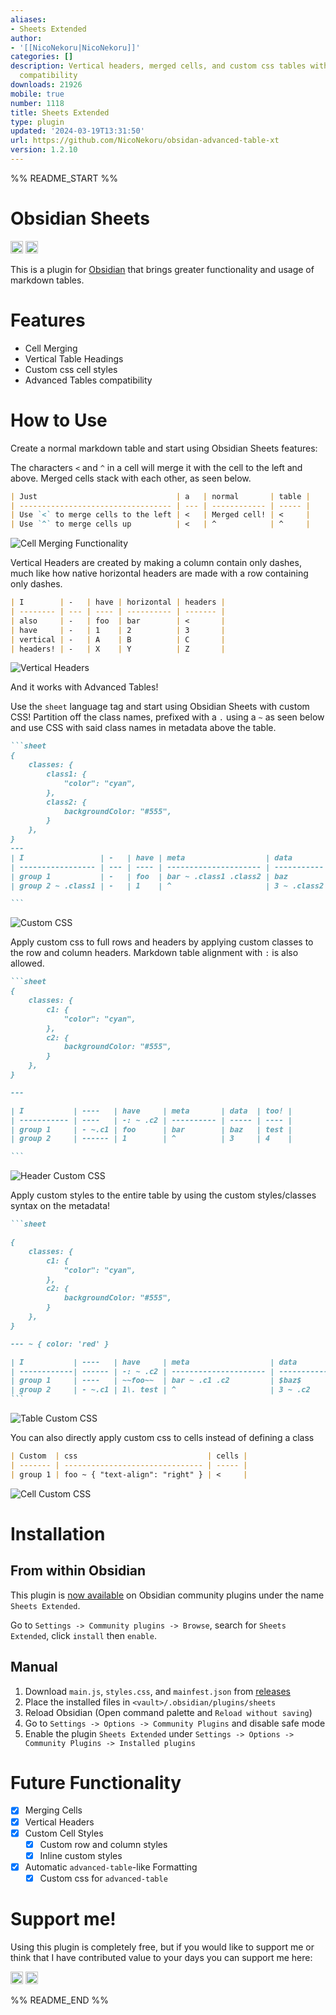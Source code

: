 ```yaml
---
aliases:
- Sheets Extended
author:
- '[[NicoNekoru|NicoNekoru]]'
categories: []
description: Vertical headers, merged cells, and custom css tables with advanced table
  compatibility
downloads: 21926
mobile: true
number: 1118
title: Sheets Extended
type: plugin
updated: '2024-03-19T13:31:50'
url: https://github.com/NicoNekoru/obsidan-advanced-table-xt
version: 1.2.10
---
```


%% README_START %%

# Obsidian Sheets

<img src="https://img.shields.io/github/downloads/NicoNekoru/obsidan-advanced-table-xt/total?logo=github&color=yellow" alt="downloads" height="20">
<img src="https://img.shields.io/badge/dynamic/json?logo=obsidian&color=%23483699&label=downloads&query=%24%5B%22sheets%22%5D.downloads&url=https%3A%2F%2Fraw.githubusercontent.com%2Fobsidianmd%2Fobsidian-releases%2Fmaster%2Fcommunity-plugin-stats.json" alt="Obsidian downloads" height="20">


This is a plugin for [Obsidian](https://obsidian.md) that brings greater functionality and usage of markdown tables.
# Features
- Cell Merging
- Vertical Table Headings
- Custom css cell styles
- Advanced Tables compatibility
# How to Use

Create a normal markdown table and start using Obsidian Sheets features:

The characters `<` and `^` in a cell will merge it with the cell to the left and above. Merged cells stack with each other, as seen below.
````md
| Just                               | a   | normal       | table |
| ---------------------------------- | --- | ------------ | ----- |
| Use `<` to merge cells to the left | <   | Merged cell! | <     |
| Use `^` to merge cells up          | <   | ^            | ^     |
````
![Cell Merging Functionality](https://raw.githubusercontent.com/NicoNekoru/obsidan-advanced-table-xt/HEAD/assets/renderedMergedCells.png)

Vertical Headers are created by making a column contain only dashes, much like how native horizontal headers are made with a row containing only dashes.   
````md
| I        | -   | have | horizontal | headers |
| -------- | --- | ---- | ---------- | ------- |
| also     | -   | foo  | bar        | <       |
| have     | -   | 1    | 2          | 3       |
| vertical | -   | A    | B          | C       |
| headers! | -   | X    | Y          | Z       |

````
![Vertical Headers](https://raw.githubusercontent.com/NicoNekoru/obsidan-advanced-table-xt/HEAD/assets/renderedVerticalHeaders.png)

And it works with Advanced Tables!

Use the `sheet` language tag and start using Obsidian Sheets with custom CSS! Partition off the class names, prefixed with a `.` using a `~` as seen below and use CSS with said class names in metadata above the table.
````md
```sheet
{
    classes: { 
        class1: { 
            "color": "cyan",
        },
        class2: {
            backgroundColor: "#555",
        }
    },
}
---
| I                 | -   | have | meta                  | data        | too! |
| ----------------- | --- | ---- | --------------------- | ----------- | ---- |
| group 1           | -   | foo  | bar ~ .class1 .class2 | baz         | test |
| group 2 ~ .class1 | -   | 1    | ^                     | 3 ~ .class2 | 4    |

```
````
![Custom CSS](https://raw.githubusercontent.com/NicoNekoru/obsidan-advanced-table-xt/HEAD/assets/renderedCustomCSS.png)

Apply custom css to full rows and headers by applying custom classes to the row and column headers. Markdown table alignment with `:` is also allowed.
````md
```sheet
{
    classes: {
        c1: {
            "color": "cyan",
        },
        c2: {
            backgroundColor: "#555",
        }
    },
}

---

| I           | ----   | have     | meta       | data  | too! |
| ----------- | ----   | -: ~ .c2 | ---------- | ----- | ---- |
| group 1     | - ~.c1 | foo      | bar        | baz   | test |
| group 2     | ------ | 1        | ^          | 3     | 4    |

```
````
![Header Custom CSS](https://raw.githubusercontent.com/NicoNekoru/obsidan-advanced-table-xt/HEAD/assets/renderedHeaderCustomCSS.png)

Apply custom styles to the entire table by using the custom styles/classes syntax on the metadata!
````md
```sheet

{
    classes: {
        c1: {
            "color": "cyan",
        },
        c2: {
            backgroundColor: "#555",
        }
    },
}

--- ~ { color: 'red' }

| I           | ----   | have     | meta                  | data        | too! |
| ------------| ------ | -: ~ .c2 | --------------------- | ----------- | ---- |
| group 1     | ----   | ~~foo~~  | bar ~ .c1 .c2         | $baz$       | test |
| group 2     | - ~.c1 | 1\. test | ^                     | 3 ~ .c2     | 4    |
```
````
![Table Custom CSS](https://raw.githubusercontent.com/NicoNekoru/obsidan-advanced-table-xt/HEAD/assets/renderedTableCustomCSS.png)

You can also directly apply custom css to cells instead of defining a class
```md
| Custom  | css                             | cells |
| ------- | ------------------------------- | ----- |
| group 1 | foo ~ { "text-align": "right" } | <     |
```
![Cell Custom CSS](https://raw.githubusercontent.com/NicoNekoru/obsidan-advanced-table-xt/HEAD/assets/renderedCellCustomCSS.png)

# Installation
## From within Obsidian
This plugin is [now available](https://github.com/obsidianmd/obsidian-releases/pull/2281) on Obsidian community plugins under the name `Sheets Extended`.

Go to `Settings -> Community plugins -> Browse`, search for `Sheets Extended`, click `install` then `enable`.

## Manual
1. Download `main.js`, `styles.css`, and `mainfest.json` from [releases](https://github.com/NicoNekoru/obsidan-advanced-table-xt/releases)
2. Place the installed files in `<vault>/.obsidian/plugins/sheets`
3. Reload Obsidian (Open command palette and `Reload without saving`)
4. Go to `Settings -> Options -> Community Plugins` and disable safe mode
5. Enable the plugin `Sheets Extended` under `Settings -> Options -> Community Plugins -> Installed plugins`

# Future Functionality
- [x] Merging Cells
- [x] Vertical Headers
- [x] Custom Cell Styles
  - [x] Custom row and column styles
  - [x] Inline custom styles
- [x] Automatic `advanced-table`-like Formatting 
  - [x] Custom css for `advanced-table`

# Support me!
Using this plugin is completely free, but if you would like to support me or think that I have contributed value to your days you can support me here:

[<img src="https://img.shields.io/badge/NicoNekoru-yellow?style=for-the-badge&logo=paypal" alt="PayPal" height="20">](https://paypal.me/NicoNekoru)
[<img src="https://cdn.buymeacoffee.com/buttons/v2/default-yellow.png" alt="BuyMeACoffee" height="20">](https://www.buymeacoffee.com/niconekoru)

%% README_END %%